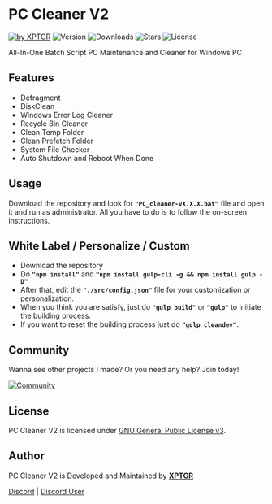 # PC Cleaner V2

[![by XPTGR](https://img.shields.io/badge/by-XPTGR-blue.svg?longCache=true&style=flat-square)](https://discord.gg/qmvWAJ3Nne) ![Version](https://img.shields.io/github/release/XPTGR/PC-cleaner-V2.svg?style=flat-square) ![Downloads](https://img.shields.io/github/downloads/XPTGR/PC-Cleaner-V2/total?style=flat-square) ![Stars](https://img.shields.io/github/stars/XPTGR/PC-Cleaner-V2.svg?style=flat-square) ![License](https://img.shields.io/github/license/XPTGR/PC-Cleaner-V2.svg?style=flat-square)

All-In-One Batch Script PC Maintenance and Cleaner for Windows PC

## Features

* Defragment
* DiskClean
* Windows Error Log Cleaner
* Recycle Bin Cleaner
* Clean Temp Folder
* Clean Prefetch Folder
* System File Checker
* Auto Shutdown and Reboot When Done

## Usage

Download the repository and look for **``"PC_cleaner-vX.X.X.bat"``** file and open it and run as administrator. All you have to do is to follow the on-screen instructions.

## White Label / Personalize / Custom

* Download the repository
* Do **``"npm install"``** and **``"npm install gulp-cli -g && npm install gulp -D"``**
* After that, edit the **``"./src/config.json"``** file for your customization or personalization.
* When you think you are satisfy, just do **``"gulp build"``** or **``"gulp"``** to initiate the building process.
* If you want to reset the building process just do **``"gulp cleandev"``**.

## Community

Wanna see other projects I made? Or you need any help? Join today!

[![Community](https://discord.com/api/guilds/906507140305412108/widget.png?style=banner3)](https://discord.gg/qmvWAJ3Nne)

## License

PC Cleaner V2 is licensed under [GNU General Public License v3](https://opensource.org/licenses/GPL-3.0).

## Author

PC Cleaner V2 is Developed and Maintained by **[XPTGR](https://github.com/XPTGR)**

[Discord](https://discord.gg/qmvWAJ3Nne) | [Discord User](https://discord.com/users/902300313652953149)
